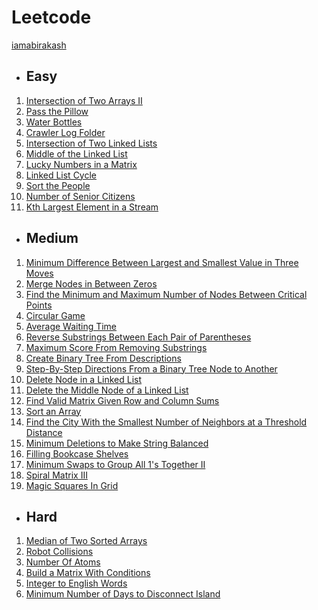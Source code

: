 # Leetcode

[iamabirakash](https://leetcode.com/u/iamabirakash/)

* ## Easy
1. [Intersection of Two Arrays II](https://github.com/iamabirakash/Leetcode/tree/main/Intersection_Two_Arrays)
2. [Pass the Pillow](https://github.com/iamabirakash/Leetcode/tree/main/Pass%20The%20Pillow)
3. [Water Bottles](https://github.com/iamabirakash/Leetcode/tree/main/Water_Bottles)
4. [Crawler Log Folder](https://github.com/iamabirakash/Leetcode/tree/main/Crawler%20Log%20Folder)
5. [Intersection of Two Linked Lists](https://github.com/iamabirakash/Leetcode/tree/main/Intersection%20of%20Two%20Linked%20Lists)
6. [Middle of the Linked List](https://github.com/iamabirakash/Leetcode/tree/main/Middle%20of%20the%20Linked%20List)
7. [Lucky Numbers in a Matrix](https://github.com/iamabirakash/Leetcode/tree/main/Lucky%20Numbers%20in%20a%20Matrix)
8. [Linked List Cycle](https://github.com/iamabirakash/Leetcode/tree/main/Linked%20List%20Cycle)
9. [Sort the People](https://github.com/iamabirakash/Leetcode/tree/main/Sort%20the%20People)
10. [Number of Senior Citizens](https://github.com/iamabirakash/Leetcode/tree/main/Number%20of%20Senior%20Citizens)
11. [Kth Largest Element in a Stream](https://github.com/iamabirakash/Leetcode/tree/main/Kth%20Largest%20Element%20in%20a%20Stream)

* ## Medium
1. [Minimum Difference Between Largest and Smallest Value in Three Moves](https://github.com/iamabirakash/Leetcode/tree/main/Minimum_Difference)
2. [Merge Nodes in Between Zeros](https://github.com/iamabirakash/Leetcode/tree/main/Merged_Notes_Between_Zeros)
3. [Find the Minimum and Maximum Number of Nodes Between Critical Points](https://github.com/iamabirakash/Leetcode/tree/main/Min_Max_No_Nodes)
4. [Circular Game](https://github.com/iamabirakash/Leetcode/tree/main/Circular_Game)
5. [Average Waiting Time](https://github.com/iamabirakash/Leetcode/tree/main/Average%20Waiting%20Time)
6. [Reverse Substrings Between Each Pair of Parentheses](https://github.com/iamabirakash/Leetcode/tree/main/Reversed%20Substring%20Paranthesis)
7. [Maximum Score From Removing Substrings](https://github.com/iamabirakash/Leetcode/tree/main/Maximum%20Score)
8. [Create Binary Tree From Descriptions](https://github.com/iamabirakash/Leetcode/tree/main/Create%20Binary%20Tree)
9. [Step-By-Step Directions From a Binary Tree Node to Another](https://github.com/iamabirakash/Leetcode/tree/main/Binary%20Tree%20Node%20to%20Another)
10. [Delete Node in a Linked List](https://github.com/iamabirakash/Leetcode/tree/main/Delete%20Node%20in%20a%20Linked%20List)
11. [Delete the Middle Node of a Linked List](https://github.com/iamabirakash/Leetcode/tree/main/Delete%20the%20Middle%20Node%20of%20a%20Linked%20List)
12. [Find Valid Matrix Given Row and Column Sums](https://github.com/iamabirakash/Leetcode/tree/main/Find%20Valid%20Matrix%20Given%20Row%20and%20Column%20Sums)
13. [Sort an Array](https://github.com/iamabirakash/Leetcode/tree/main/Sort%20an%20Array)
14. [Find the City With the Smallest Number of Neighbors at a Threshold Distance](https://github.com/iamabirakash/Leetcode/tree/main/Find%20the%20City%20With%20the%20Smallest%20Number%20of%20Neighbors%20at%20a%20Threshold%20Distance)
15. [Minimum Deletions to Make String Balanced](https://github.com/iamabirakash/Leetcode/tree/main/Minimum%20Deletions%20to%20Make%20String%20Balanced)
16. [Filling Bookcase Shelves](https://github.com/iamabirakash/Leetcode/tree/main/Filling%20Bookcase%20Shelves)
17. [Minimum Swaps to Group All 1's Together II](https://github.com/iamabirakash/Leetcode/tree/main/Minimum%20Swaps%20to%20Group%20All%201's%20Together%20II)
18. [Spiral Matrix III](https://github.com/iamabirakash/Leetcode/tree/main/Spiral%20Matrix%20III)
19. [Magic Squares In Grid](https://github.com/iamabirakash/Leetcode/tree/main/Magic%20Squares%20In%20Grid)

* ## Hard
1. [Median of Two Sorted Arrays](https://github.com/iamabirakash/Leetcode/tree/main/Median%20Of%20Two%20Sorted%20Arrays)
2. [Robot Collisions](https://github.com/iamabirakash/Leetcode/blob/main/Robot%20Collisions/README.md)
3. [Number Of Atoms](https://github.com/iamabirakash/Leetcode/tree/main/Number%20Of%20Atoms)
4. [Build a Matrix With Conditions](https://github.com/iamabirakash/Leetcode/tree/main/Build%20a%20Matrix%20With%20Conditions)
5. [Integer to English Words](https://github.com/iamabirakash/Leetcode/tree/main/Integer%20to%20English%20Words)
6. [Minimum Number of Days to Disconnect Island
](https://leetcode.com/problems/minimum-number-of-days-to-disconnect-island/description/?envType=daily-question&envId=2024-08-11)
